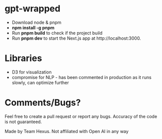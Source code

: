 # gpt-wrapped

- Download node & pnpm
- **npm install -g pnpm**
- Run **pnpm build** to check if the project build
- Run **pnpm dev** to start the Next.js app at http://localhost:3000.

# Libraries

- D3 for visualization
- compromise for NLP - has been commented in production as it runs slowly, can optimize further


# Comments/Bugs?
Feel free to create a pull request or report any bugs. Accuracy of the code is not guaranteed.


Made by Team Hexus. Not affiliated with Open AI in any way



